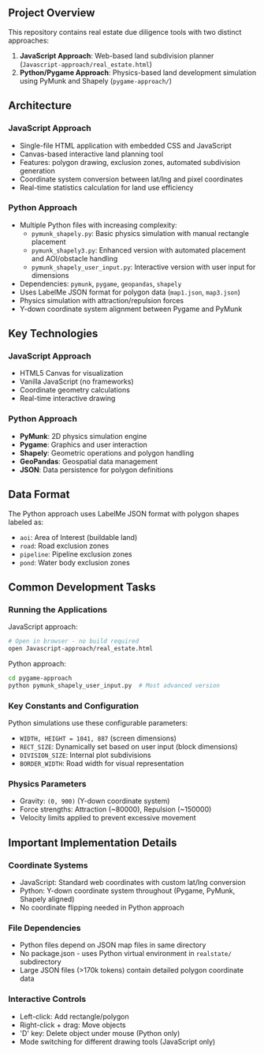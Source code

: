 ## Project Overview

This repository contains real estate due diligence tools with two distinct approaches:

1. **JavaScript Approach**: Web-based land subdivision planner (`Javascript-approach/real_estate.html`)
2. **Python/Pygame Approach**: Physics-based land development simulation using PyMunk and Shapely (`pygame-approach/`)

## Architecture

### JavaScript Approach
- Single-file HTML application with embedded CSS and JavaScript
- Canvas-based interactive land planning tool
- Features: polygon drawing, exclusion zones, automated subdivision generation
- Coordinate system conversion between lat/lng and pixel coordinates
- Real-time statistics calculation for land use efficiency

### Python Approach
- Multiple Python files with increasing complexity:
  - `pymunk_shapely.py`: Basic physics simulation with manual rectangle placement
  - `pymunk_shapely3.py`: Enhanced version with automated placement and AOI/obstacle handling  
  - `pymunk_shapely_user_input.py`: Interactive version with user input for dimensions
- Dependencies: `pymunk`, `pygame`, `geopandas`, `shapely`
- Uses LabelMe JSON format for polygon data (`map1.json`, `map3.json`)
- Physics simulation with attraction/repulsion forces
- Y-down coordinate system alignment between Pygame and PyMunk

## Key Technologies

### JavaScript Approach
- HTML5 Canvas for visualization
- Vanilla JavaScript (no frameworks)
- Coordinate geometry calculations
- Real-time interactive drawing

### Python Approach  
- **PyMunk**: 2D physics simulation engine
- **Pygame**: Graphics and user interaction
- **Shapely**: Geometric operations and polygon handling
- **GeoPandas**: Geospatial data management
- **JSON**: Data persistence for polygon definitions

## Data Format

The Python approach uses LabelMe JSON format with polygon shapes labeled as:
- `aoi`: Area of Interest (buildable land)
- `road`: Road exclusion zones
- `pipeline`: Pipeline exclusion zones  
- `pond`: Water body exclusion zones

## Common Development Tasks

### Running the Applications

JavaScript approach:
```bash
# Open in browser - no build required
open Javascript-approach/real_estate.html
```

Python approach:
```bash
cd pygame-approach
python pymunk_shapely_user_input.py  # Most advanced version
```

### Key Constants and Configuration

Python simulations use these configurable parameters:
- `WIDTH, HEIGHT = 1041, 887` (screen dimensions)
- `RECT_SIZE`: Dynamically set based on user input (block dimensions)
- `DIVISION_SIZE`: Internal plot subdivisions
- `BORDER_WIDTH`: Road width for visual representation

### Physics Parameters
- Gravity: `(0, 900)` (Y-down coordinate system)
- Force strengths: Attraction (~80000), Repulsion (~150000)
- Velocity limits applied to prevent excessive movement

## Important Implementation Details

### Coordinate Systems
- JavaScript: Standard web coordinates with custom lat/lng conversion
- Python: Y-down coordinate system throughout (Pygame, PyMunk, Shapely aligned)
- No coordinate flipping needed in Python approach

### File Dependencies
- Python files depend on JSON map files in same directory
- No package.json - uses Python virtual environment in `realstate/` subdirectory
- Large JSON files (>170k tokens) contain detailed polygon coordinate data

### Interactive Controls
- Left-click: Add rectangle/polygon
- Right-click + drag: Move objects
- 'D' key: Delete object under mouse (Python only)
- Mode switching for different drawing tools (JavaScript only)
